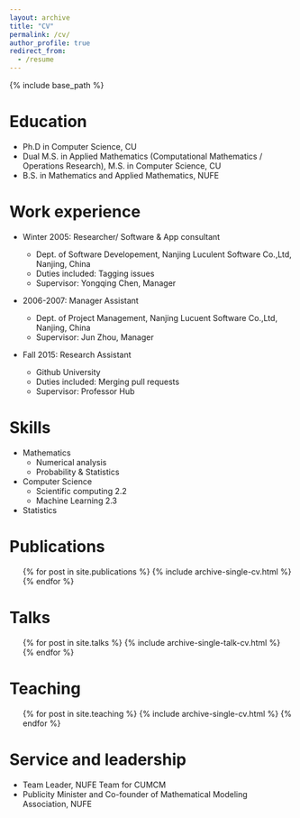 ```yaml
---
layout: archive
title: "CV"
permalink: /cv/
author_profile: true
redirect_from:
  - /resume
---
```


{% include base_path %}

Education
======
* Ph.D in Computer Science, CU
* Dual M.S. in Applied Mathematics (Computational Mathematics / Operations Research), M.S. in Computer Science, CU 
* B.S. in Mathematics and Applied Mathematics, NUFE

Work experience
======
* Winter 2005: Researcher/ Software & App consultant
  * Dept. of Software Developement, Nanjing Luculent Software Co.,Ltd, Nanjing, China
  * Duties included: Tagging issues
  * Supervisor: Yongqing Chen, Manager
  
* 2006-2007: Manager Assistant
  * Dept. of Project Management, Nanjing Lucuent Software Co.,Ltd, Nanjing, China
  * Supervisor: Jun Zhou, Manager

* Fall 2015: Research Assistant
  * Github University
  * Duties included: Merging pull requests
  * Supervisor: Professor Hub
  
Skills
======
* Mathematics 
  * Numerical analysis
  * Probability & Statistics
* Computer Science 
  * Scientific computing 2.2
  * Machine Learning 2.3
* Statistics

Publications
======
  <ul>{% for post in site.publications %}
    {% include archive-single-cv.html %}
  {% endfor %}</ul>
  
Talks
======
  <ul>{% for post in site.talks %}
    {% include archive-single-talk-cv.html %}
  {% endfor %}</ul>
  
Teaching
======
  <ul>{% for post in site.teaching %}
    {% include archive-single-cv.html %}
  {% endfor %}</ul>
  
Service and leadership
======
* Team Leader, NUFE Team for CUMCM
* Publicity Minister and Co-founder of Mathematical Modeling Association, NUFE
